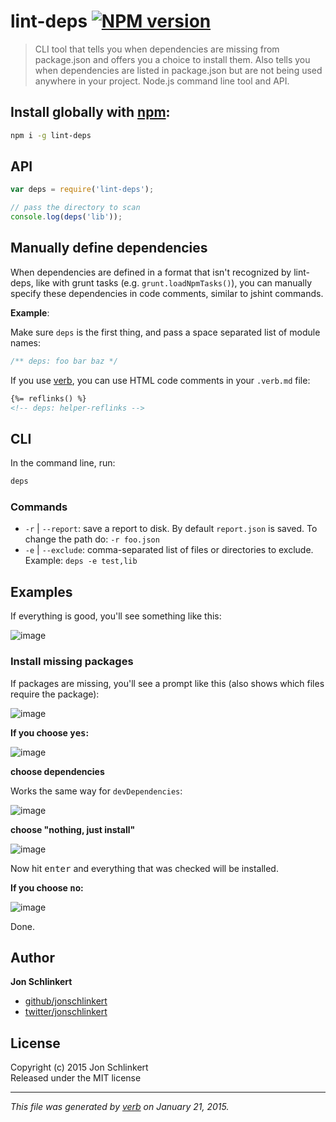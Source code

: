 # lint-deps [![NPM version](https://badge.fury.io/js/lint-deps.png)](http://badge.fury.io/js/lint-deps)

> CLI tool that tells you when dependencies are missing from package.json and offers you a choice to install them. Also tells you when dependencies are listed in package.json but are not being used anywhere in your project. Node.js command line tool and API.

## Install globally with [npm](npmjs.org):

```bash
npm i -g lint-deps
```

## API

```js
var deps = require('lint-deps');

// pass the directory to scan
console.log(deps('lib'));
```

## Manually define dependencies

When dependencies are defined in a format that isn't recognized by lint-deps, like with grunt tasks (e.g. `grunt.loadNpmTasks()`), you can manually specify these dependencies in code comments, similar to jshint commands.

**Example**:

Make sure `deps` is the first thing, and pass a space separated list of module names:

```js
/** deps: foo bar baz */
```

If you use [verb](https://github.com/assemble/verb), you can use HTML code comments in your `.verb.md` file:

```html
{%= reflinks() %}
<!-- deps: helper-reflinks -->
```

## CLI

In the command line, run:

```bash
deps
```

### Commands

 - `-r` | `--report`: save a report to disk. By default `report.json` is saved. To change the path do: `-r foo.json`
 - `-e` | `--exclude`: comma-separated list of files or directories to exclude. Example: `deps -e test,lib`


## Examples

If everything is good, you'll see something like this:

![image](https://cloud.githubusercontent.com/assets/383994/5220675/bbef28da-7636-11e4-9014-86ca0e43ea46.png)

### Install missing packages

If packages are missing, you'll see a prompt like this (also shows which files require the package):

![image](https://cloud.githubusercontent.com/assets/383994/5220685/f2a0292e-7636-11e4-844a-2166f68862d4.png)

**If you choose <kbd>yes</kbd>:**

![image](https://cloud.githubusercontent.com/assets/383994/5220711/535b5f68-7637-11e4-9457-9280f7457d95.png)

**choose dependencies**

Works the same way for `devDependencies`:

![image](https://cloud.githubusercontent.com/assets/383994/2775421/43a349be-cac5-11e3-9cc6-20e9a3ae7f26.png)

**choose "nothing, just install"**

![image](https://cloud.githubusercontent.com/assets/383994/5220757/d1135eba-7637-11e4-8ea4-2542af1b564e.png)

Now hit <kbd>enter</kbd> and everything that was checked will be installed.

**If you choose <kbd>no</kbd>:**

![image](https://cloud.githubusercontent.com/assets/383994/5220760/ecbe1fec-7637-11e4-9eb2-b8881c66e7af.png)

Done.

## Author

**Jon Schlinkert**
 
+ [github/jonschlinkert](https://github.com/jonschlinkert)
+ [twitter/jonschlinkert](http://twitter.com/jonschlinkert) 

## License
Copyright (c) 2015 Jon Schlinkert  
Released under the MIT license

***

_This file was generated by [verb](https://github.com/assemble/verb) on January 21, 2015._

[ansi-regex]: https://github.com/sindresorhus/ansi-regex
[ansi-styles]: https://github.com/sindresorhus/ansi-styles
[arr-diff]: https://github.com/jonschlinkert/arr-diff
[arr-filter]: https://github.com/jonschlinkert/arr-filter
[arr-flatten]: https://github.com/jonschlinkert/arr-flatten
[array-differ]: https://github.com/sindresorhus/array-differ
[array-slice]: https://github.com/jonschlinkert/array-slice
[array-union]: https://github.com/sindresorhus/array-union
[array-uniq]: https://github.com/sindresorhus/array-uniq
[array-unique]: https://github.com/jonschlinkert/array-unique
[async]: https://github.com/caolan/async
[balanced-match]: https://github.com/juliangruber/balanced-match
[brace-expansion]: https://github.com/juliangruber/brace-expansion
[braces]: https://github.com/jonschlinkert/braces
[chalk]: https://github.com/sindresorhus/chalk
[cli-color]: https://github.com/medikoo/cli-color
[commandments]: https://github.com/jonschlinkert/commandments
[concat-map]: https://github.com/substack/node-concat-map
[cwd]: https://github.com/jonschlinkert/cwd
[d]: https://github.com/medikoo/d
[debug]: https://github.com/visionmedia/debug
[es5-ext]: null
[es6-iterator]: null
[es6-symbol]: https://github.com/medikoo/es6-symbol
[es6-weak-map]: https://github.com/medikoo/es6-weak-map
[escape-string-regexp]: https://github.com/sindresorhus/escape-string-regexp
[esprima]: http://esprima.org
[esprima-extract-comments]: https://github.com/jonschlinkert/esprima-extract-comments
[event-emitter]: https://github.com/medikoo/event-emitter
[expand-range]: https://github.com/jonschlinkert/expand-range
[extend-shallow]: https://github.com/jonschlinkert/extend-shallow
[figures]: https://github.com/sindresorhus/figures
[filename-regex]: https://github.com/regexps/filename-regex
[fill-range]: https://github.com/jonschlinkert/fill-range
[filter-keys]: https://github.com/jonschlinkert/filter-keys
[filter-object]: https://github.com/jonschlinkert/filter-object
[filter-values]: https://github.com/jonschlinkert/filter-values
[for-in]: https://github.com/jonschlinkert/for-in
[for-own]: https://github.com/jonschlinkert/for-own
[glob]: https://github.com/isaacs/node-glob
[globby]: https://github.com/sindresorhus/globby
[has-ansi]: https://github.com/sindresorhus/has-ansi
[has-color]: https://github.com/sindresorhus/has-color
[inflight]: https://github.com/isaacs/inflight
[inherits]: https://github.com/isaacs/inherits
[inquirer]: https://github.com/SBoudrias/Inquirer.js
[is-glob]: https://github.com/jonschlinkert/is-glob
[is-number]: https://github.com/jonschlinkert/is-number
[kind-of]: https://github.com/jonschlinkert/kind-of
[load-pkg]: https://github.com/jonschlinkert/load-pkg
[lodash]: http://lodash.com/
[log-symbols]: https://github.com/sindresorhus/log-symbols
[look-up]: https://github.com/jonschlinkert/look-up
[lru-cache]: https://github.com/isaacs/node-lru-cache
[lru-queue]: https://github.com/medikoo/lru-queue
[make-iterator]: https://github.com/jonschlinkert/make-iterator
[map-files]: https://github.com/jonschlinkert/map-files
[match-requires]: https://github.com/jonschlinkert/match-requires
[memoizee]: https://github.com/medikoo/memoize
[micromatch]: https://github.com/jonschlinkert/micromatch
[minimatch]: https://github.com/isaacs/minimatch
[minimist]: https://github.com/substack/minimist
[ms]: https://github.com/guille/ms.js
[multimatch]: https://github.com/sindresorhus/multimatch
[mute-stream]: https://github.com/isaacs/mute-stream
[next-tick]: https://github.com/medikoo/next-tick
[normalize-path]: https://github.com/jonschlinkert/normalize-path
[once]: https://github.com/isaacs/once
[path-regex]: https://github.com/regexps/path-regex
[preserve]: https://github.com/jonschlinkert/preserve
[randomatic]: https://github.com/jonschlinkert/randomatic
[readline2]: https://github.com/SBoudrias/readline2
[relative]: https://github.com/jonschlinkert/relative
[repeat-element]: https://github.com/jonschlinkert/repeat-element
[repeat-string]: https://github.com/jonschlinkert/repeat-string
[requires-regex]: https://github.com/jonschlinkert/requires-regex
[rx]: https://github.com/Reactive-Extensions/RxJS
[sigmund]: https://github.com/isaacs/sigmund
[sort-asc]: https://github.com/jonschlinkert/sort-asc
[sort-desc]: https://github.com/jonschlinkert/sort-desc
[sort-object]: https://github.com/helpers/sort-object
[spawn-commands]: https://github.com/jonschlinkert/spawn-commands
[strip-ansi]: https://github.com/sindresorhus/strip-ansi
[strip-comments]: https://github.com/jonschlinkert/strip-comments
[supports-color]: https://github.com/sindresorhus/supports-color
[through]: http://github.com/dominictarr/through
[timers-ext]: https://github.com/medikoo/timers-ext
[unixify]: https://github.com/jonschlinkert/unixify
[verbalize]: https://github.com/jonschlinkert/verbalize
[word-wrap]: https://github.com/jonschlinkert/word-wrap
[wrappy]: https://github.com/npm/wrappy
[write-json]: https://github.com/jonschlinkert/write-json


<!-- deps: helper-reflinks -->
